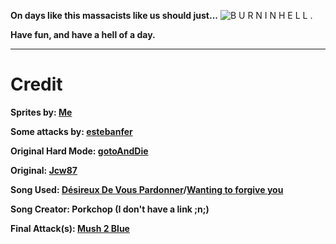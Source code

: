 **On days like this massacists like us should just...**
![B U R N  I N  H E L L .](https://www.demirramon.com/gen/undertale_text_box.gif?text=B%20U%20R%20N%20%20I%20N%20%20H%20E%20L%20L&box=undertale&boxcolor=white&character=custom&url=https%3A%2F%2Fi.imgur.com%2F93Vpdvn.png&charcolor=white&font=determination&asterisk=true&mode=regular&animate=true)

**Have fun, and have a hell of a day.**

________________________________________________________________________________

# Credit

**Sprites by: [Me](https://github.com/kayos156)**

**Some attacks by: [estebanfer](https://www.reddit.com/user/estebanfer)**

**Original Hard Mode: [gotoAndDie](https://github.com/gotoAndDie)**

**Original: [Jcw87](https://github.com/Jcw87)**

**Song Used: [Désireux De Vous Pardonner](https://www.youtube.com/watch?v=VxYLfcE3Rio)/[Wanting to forgive you](https://www.youtube.com/watch?v=VxYLfcE3Rio)**

**Song Creator: Porkchop (I don't have a link ;n;)**

**Final Attack(s): [Mush 2 Blue](https://www.youtube.com/channel/UCMHwpcP2P4AbV1tDgz5N5XA)**
